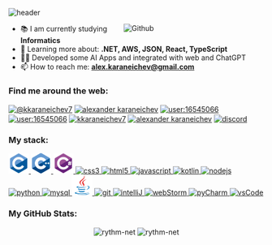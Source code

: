 <!-- <h1 align="center">Hi there, I'm Alexander Karaneichev</h1> -->
<!-- <h2 align="center">Student at "Plovdiv University" - determined to become a true programmer one day</h2> -->

<!-- -------------------------------------------------------------------------------------------------------------------------------------------------------------- -->

![header](https://capsule-render.vercel.app/api?type=waving&height=150&text=Front-end%20|%20Back-end%20Developer&fontSize=40&fontAlign=50&fontAlignY=30&fontColor=FFFFFF&descAlignY=47&color=0:020024,50:56258F,100:B229E4)
<!-- color=0:020024,50:56258F,100:B229E4 -->
<!-- color=0:E52B2B,0:E52B2B -->

<!-- -------------------------------------------------------------------------------------------------------------------------------------------------------------- -->

<img width="55%" align="right" alt="Github" src="https://raw.githubusercontent.com/onimur/.github/master/.resources/git-header.svg" />

* 📚 I am currently studying **Informatics**
* 🌱 Learning more about: **.NET, AWS, JSON, React, TypeScript**
* 👨‍💻 Developed some AI Apps and integrated with web and ChatGPT
* 📫 How to reach me: **alex.karaneichev@gmail.com**

<!-- * 🖥 Programming experience: **C / C++ / C# / Java / JavaScript / Python / Kotlin / HTML / CSS / SQL / Git**  -->
<!-- * 🏋🏼 Fitness enthusiastic  -->
<!-- * ⚙️ I daily use: ```.c .cpp .cs .java .js .kt .html .css .sql .svg .webp .txt .docx .xlsx .pdf .psd .jpeg``` -->

<!-- -------------------------------------------------------------------------------------------------------------------------------------------------------------- -->

<h3 align="left">Find me around the web:</h3>
  <p align="left">
    <a href="https://twitter.com/@kkaraneichev7" target="blank">
      <img align="center" src="https://raw.githubusercontent.com/rahuldkjain/github-profile-readme-generator/master/src/images/icons/Social/twitter.svg" 
           alt="@kkaraneichev7" height="30" width="40" /></a>
    <a href="https://linkedin.com/in/alexander-karaneichev-05a38b200" target="blank">
      <img align="center" src="https://cdn.worldvectorlogo.com/logos/linkedin-icon-2.svg" 
           alt="alexander karaneichev" height="30" width="40" /></a>
    <a href="https://stackoverflow.com/users/16545066/alexander-karaneichev" target="blank">
      <img align="center" src="https://raw.githubusercontent.com/rahuldkjain/github-profile-readme-generator/master/src/images/icons/Social/stack-overflow.svg" 
           alt="user:16545066" height="30" width="40" /></a>
    <a href="https://gitlab.com/rythm-net" target="blank">
      <img align="center" src="https://cdn.worldvectorlogo.com/logos/gitlab-3.svg" 
           alt="user:16545066" height="30" width="40" /></a>
    <a href="https://instagram.com/kkaraneichev7" target="blank">
      <img align="center" src="https://cdn.worldvectorlogo.com/logos/instagram-2016-6.svg" 
           alt="kkaraneichev7" height="30" width="40" /></a>
    <a href="https://www.facebook.com/profile.php?id=100000511272599" target="blank">
      <img align="center" src="https://raw.githubusercontent.com/rahuldkjain/github-profile-readme-generator/master/src/images/icons/Social/facebook.svg" 
           alt="alexander karaneichev" height="30" width="40" /></a>
    <a href="https://discordapp.com/users/296674319235547136/" target="blank">
      <img align="center" src="https://cdn.worldvectorlogo.com/logos/discord-6.svg" 
           alt="discord" height="30" width="40" /></a>
</p>

<!-- -------------------------------------------------------------------------------------------------------------------------------------------------------------- -->

<h3 align="left">My stack:</h3>
  <p align="left">
    <a href="https://www.cprogramming.com/" target="_blank" rel="noreferrer">
      <img src="https://raw.githubusercontent.com/devicons/devicon/master/icons/c/c-original.svg" 
           alt="c"
 width="40" height="40"/> </a> 
    <a href="https://www.w3schools.com/cpp/" target="_blank" rel="noreferrer">
      <img src="https://raw.githubusercontent.com/devicons/devicon/master/icons/cplusplus/cplusplus-original.svg" 
           alt="cplusplus" width="40" height="40"/> </a> 
    <a href="https://www.w3schools.com/cs/" target="_blank" rel="noreferrer">
      <img src="https://raw.githubusercontent.com/devicons/devicon/master/icons/csharp/csharp-original.svg" 
           alt="csharp" width="40" height="40"/> </a> 
    <a href="https://www.w3schools.com/css/" target="_blank" rel="noreferrer">
      <img src="https://cdn.worldvectorlogo.com/logos/css-3.svg" 
           alt="css3" width="40" height="40"/> </a> 
    <a href="https://www.w3schools.com/html/default.asp" target="_blank" rel="noreferrer">
      <img src="https://cdn.worldvectorlogo.com/logos/html-1.svg" 
           alt="html5" width="40" height="40"/> </a>
    <a href="https://www.w3schools.com/js/default.asp" target="_blank" rel="noreferrer">
      <img src="https://cdn.worldvectorlogo.com/logos/logo-javascript.svg" 
           alt="javascript" width="40" height="40"/> </a>
<!--     <a href="https://www.w3schools.com/js/default.asp" target="_blank" rel="noreferrer">
      <img src="https://cdn.worldvectorlogo.com/logos/javascript-1.svg" 
           alt="javascript" width="50" height="50"/> </a> -->
    <a href="https://kotlinlang.org/" target="_blank" rel="noreferrer">
      <img src="https://cdn.worldvectorlogo.com/logos/kotlin-2.svg" 
           alt="kotlin" width="40" height="40"/> </a>
    <a href="https://nodejs.org" target="_blank" rel="noreferrer">
      <img src="https://cdn.worldvectorlogo.com/logos/nodejs-icon.svg" 
           alt="nodejs" width="40" height="40"/> </a>
    <a href="https://www.python.org/" target="_blank" rel="noreferrer">
      <img src="https://cdn.worldvectorlogo.com/logos/python-5.svg" 
           alt="python" width="40" height="40"/> </a> 
    <a href="https://www.mysql.com/" target="_blank" rel="noreferrer">
      <img src="https://cdn.worldvectorlogo.com/logos/mysql-6.svg" 
           alt="mysql" width="40" height="40"/> </a> 
    <a href="https://www.java.com" target="_blank" rel="noreferrer">
      <img src="https://raw.githubusercontent.com/devicons/devicon/master/icons/java/java-original.svg" 
           alt="java" width="40" height="40"/> </a> 
    <a href="https://git-scm.com/" target="_blank" rel="noreferrer">
      <img src="https://profilinator.rishav.dev/skills-assets/git-scm-icon.svg" 
           alt="git" width="40" height="40"/> </a> 
    <a href="https://www.jetbrains.com/idea/" target="_blank" rel="noreferrer">
      <img src="https://cdn.worldvectorlogo.com/logos/intellij-idea-1.svg" 
           alt="intelliJ" width="40" height="40"/> </a> 
    <a href="https://www.jetbrains.com/webstorm/" target="_blank" rel="noreferrer">
      <img src="https://cdn.worldvectorlogo.com/logos/webstorm-icon.svg" 
           alt="webStorm" width="40" height="40"/> </a> 
    <a href="https://www.jetbrains.com/pycharm/" target="_blank" rel="noreferrer">
      <img src="https://upload.wikimedia.org/wikipedia/commons/thumb/1/1d/PyCharm_Icon.svg/2048px-PyCharm_Icon.svg.png" 
           alt="pyCharm" width="40" height="40"/> </a> 
    <a href="https://code.visualstudio.com/" target="_blank" rel="noreferrer">
      <img src="https://cdn.worldvectorlogo.com/logos/visual-studio-code-1.svg" 
           alt="vsCode" width="40" height="40"/> </a> 
<!--     <a href="https://www.adobe.com/in/products/indesign.html" target="_blank" rel="noreferrer">
      <img src="https://cdn4.iconfinder.com/data/icons/logos-and-brands/512/4_Indesign_Adobe_logo_logos-512.png" 
           alt="indesign" width="50" height="50"/> </a>  -->
<!--     <a href="https://www.adobe.com/products/premierepro.html" target="_blank" rel="noreferrer">
      <img src="https://cdn.worldvectorlogo.com/logos/premiere-cc.svg" 
           alt="premierepro" width="50" height="50"/> </a> -->
<!--     <a href="https://www.adobe.com/products/aftereffects.html" target="_blank" rel="noreferrer">
      <img src="https://cdn.worldvectorlogo.com/logos/after-effects-cc.svg" 
           alt="AE" width="50" height="50"/> </a>  -->
<!--     <a href="https://www.photoshop.com/en" target="_blank" rel="noreferrer">
      <img src="https://cdn.worldvectorlogo.com/logos/photoshop-cc-4.svg" 
           alt="photoshop" width="50" height="50"/> </a> -->
<!--     <a href="https://www.lightroom.com/en" target="_blank" rel="noreferrer">
      <img src="https://cdn.worldvectorlogo.com/logos/lightroom-cc.svg" 
           alt="photoshop" width="50" height="50"/> </a> -->
<!--     <a href="https://www.adobe.com/in/products/illustrator.html" target="_blank" rel="noreferrer">
      <img src="https://cdn.worldvectorlogo.com/logos/adobe-illustrator-cc-2019.svg" 
           alt="illustrator" width="50" height="50"/> </a> -->
</p>

<!-- -------------------------------------------------------------------------------------------------------------------------------------------------------------- -->

<h3 align="left">My GitHub Stats:</h3>
  <p align="center">
    <img align="center" 
         src="https://github-readme-stats.vercel.app/api/top-langs?username=rythm-net&langs_count=8&layout=compact&bg_color=00000000&hide_border=true&text_color=3498db&&count_private=true&include_all_commits=true"" 
            alt="rythm-net" height="" width="36.2%" float="center" padding=""/> 
    <img align="center" 
         src="https://github-readme-stats.vercel.app/api?username=rythm-net&show_icons=true&bg_color=00000000&hide_border=true&text_color=3498db&&count_private=true&include_all_commits=true"" 
            alt="rythm-net" height="" width="54.8%" float="center" padding=""/>
  </p>
  
<!-- -------------------------------------------------------------------------------------------------------------------------------------------------------------- -->
